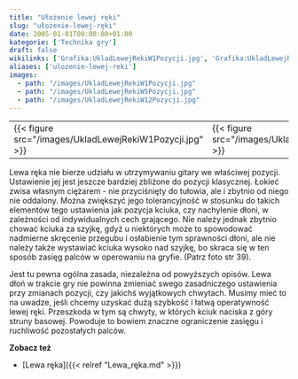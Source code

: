 ```yaml
---
title: "Ułożenie lewej ręki"
slug: "ułożenie-lewej-ręki"
date: 2005-01-01T00:00:00+01:00
kategorie: ['Technika gry']
draft: false
wikilinks: ['Grafika:UkladLewejRekiW1Pozycji.jpg', 'Grafika:UkladLewejRekiW5Pozycji.jpg', 'Grafika:UkladLewejRekiW12Pozycji.jpg', 'Lewa_r%C4%99ka']
aliases: ['ulozenie-lewej-reki']
images:
  - path: "/images/UkladLewejRekiW1Pozycji.jpg"
  - path: "/images/UkladLewejRekiW5Pozycji.jpg"
  - path: "/images/UkladLewejRekiW12Pozycji.jpg"
---
```

|                                                         |                                                         |                                                          |
| ------------------------------------------------------- | ------------------------------------------------------- | -------------------------------------------------------- |
| {{< figure src="/images/UkladLewejRekiW1Pozycji.jpg" >}} | {{< figure src="/images/UkladLewejRekiW5Pozycji.jpg" >}} | {{< figure src="/images/UkladLewejRekiW12Pozycji.jpg" >}} |

Lewa ręka nie bierze udziału w utrzymywaniu gitary we właściwej pozycji.
Ustawienie jej jest jeszcze bardziej zbliżone do pozycji klasycznej.
Łokieć zwisa własnym ciężarem - nie przyciśnięty do tułowia, ale i
zbytnio od niego nie oddalony. Można zwiększyć jego tolerancyjność w
stosunku do takich elementów tego ustawienia jak pozycja kciuka, czy
nachylenie dłoni, w zależności od indywidualnych cech grającego. Nie
należy jednak zbytnio chować kciuka za szyjkę, gdyż u niektórych może to
spowodować nadmierne skręcenie przegubu i osłabienie tym sprawności
dłoni, ale nie należy także wystawiać kciuka wysoko nad szyjkę, bo
skraca się w ten sposób zasięg palców w operowaniu na gryfie. (Patrz
foto str 39).

Jest tu pewna ogólna zasada, niezależna od powyższych opisów. Lewa dłoń
w trakcie gry nie powinna zmieniać swego zasadniczego ustawienia przy
zmianach pozycji, czy jakichś wyjątkowych chwytach. Musimy mieć to na
uwadze, jeśli chcemy uzyskać dużą szybkość i łatwą operatywność lewej
ręki. Przeszkoda w tym są chwyty, w których kciuk naciska z góry struny
basowej. Powoduje to bowiem znaczne ograniczenie zasięgu i ruchliwość
pozostałych palców.



**Zobacz też**

  - [Lewa ręka]({{< relref "Lewa_ręka.md" >}})